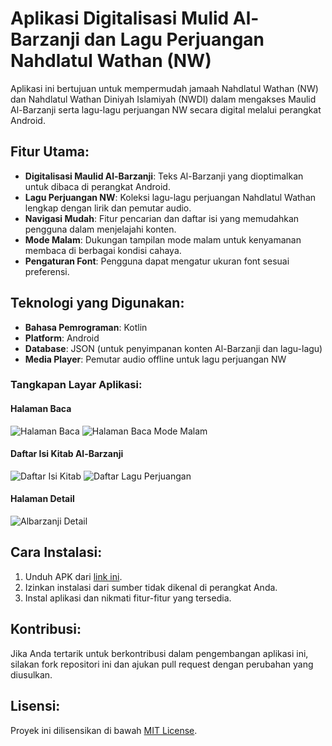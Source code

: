 # Aplikasi Digitalisasi Mulid Al-Barzanji dan Lagu Perjuangan Nahdlatul Wathan (NW)

Aplikasi ini bertujuan untuk mempermudah jamaah Nahdlatul Wathan (NW) dan Nahdlatul Wathan Diniyah Islamiyah (NWDI) dalam mengakses Maulid Al-Barzanji serta lagu-lagu perjuangan NW secara digital melalui perangkat Android.

## Fitur Utama:
- **Digitalisasi Maulid Al-Barzanji**: Teks Al-Barzanji yang dioptimalkan untuk dibaca di perangkat Android.
- **Lagu Perjuangan NW**: Koleksi lagu-lagu perjuangan Nahdlatul Wathan lengkap dengan lirik dan pemutar audio.
- **Navigasi Mudah**: Fitur pencarian dan daftar isi yang memudahkan pengguna dalam menjelajahi konten.
- **Mode Malam**: Dukungan tampilan mode malam untuk kenyamanan membaca di berbagai kondisi cahaya.
- **Pengaturan Font**: Pengguna dapat mengatur ukuran font sesuai preferensi.

## Teknologi yang Digunakan:
- **Bahasa Pemrograman**: Kotlin
- **Platform**: Android
- **Database**: JSON (untuk penyimpanan konten Al-Barzanji dan lagu-lagu)
- **Media Player**: Pemutar audio offline untuk lagu perjuangan NW

### Tangkapan Layar Aplikasi:

#### Halaman Baca
![Halaman Baca](https://github.com/BayuKartawan/blimbinkStore/blob/main/baca%20day.jpg)
![Halaman Baca Mode Malam](https://github.com/BayuKartawan/blimbinkStore/blob/main/albarzanji%20night.jpg)

#### Daftar Isi Kitab Al-Barzanji
![Daftar Isi Kitab](https://github.com/BayuKartawan/blimbinkStore/blob/main/daftarisi%20day.jpg)
![Daftar Lagu Perjuangan](https://github.com/BayuKartawan/blimbinkStore/blob/main/lagu%20day.jpg)

#### Halaman Detail
![Albarzanji Detail](https://github.com/BayuKartawan/blimbinkStore/blob/main/albarzanji%20day.jpg)


## Cara Instalasi:
1. Unduh APK dari [link ini](https://github.com/BayuKartawan/blimbinkStore/blob/main/Maulid%20Al-Barzanji%20dan%20Lagu%20Perjuangan%20NW.apk).
2. Izinkan instalasi dari sumber tidak dikenal di perangkat Anda.
3. Instal aplikasi dan nikmati fitur-fitur yang tersedia.

## Kontribusi:
Jika Anda tertarik untuk berkontribusi dalam pengembangan aplikasi ini, silakan fork repositori ini dan ajukan pull request dengan perubahan yang diusulkan.

## Lisensi:
Proyek ini dilisensikan di bawah [MIT License](https://github.com/username/repo/blob/main/LICENSE).


